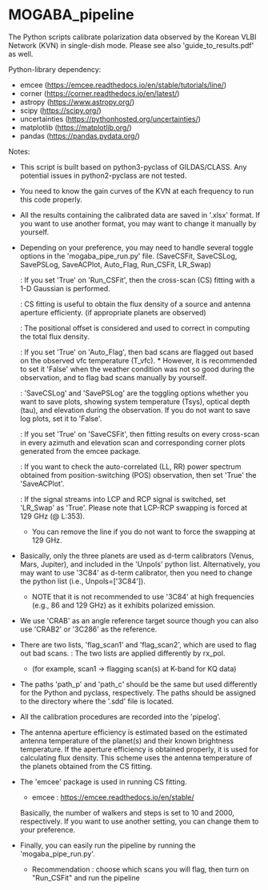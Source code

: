 # MOGABA_pipeline
The Python scripts calibrate polarization data observed by the Korean VLBI Network (KVN) in single-dish mode.
Please see also 'guide_to_results.pdf' as well.

Python-library dependency:
  - emcee (https://emcee.readthedocs.io/en/stable/tutorials/line/)
  - corner (https://corner.readthedocs.io/en/latest/)
  - astropy (https://www.astropy.org/)
  - scipy (https://scipy.org/)
  - uncertainties (https://pythonhosted.org/uncertainties/)
  - matplotlib (https://matplotlib.org/)
  - pandas (https://pandas.pydata.org/)


Notes:
  - This script is built based on python3-pyclass of GILDAS/CLASS.
    Any potential issues in python2-pyclass are not tested.

  - You need to know the gain curves of the KVN at each frequency to run this code properly.

  - All the results containing the calibrated data are saved in '.xlsx' format.
    If you want to use another format, you may want to change it manually by yourself.

  - Depending on your preference, you may need to handle several toggle options in the 'mogaba_pipe_run.py' file.
    (SaveCSFit, SaveCSLog, SavePSLog, SaveACPlot, Auto_Flag, Run_CSFit, LR_Swap)

    : If you set 'True' on 'Run_CSFit',
	  then the cross-scan (CS) fitting with a 1-D Gaussian is performed.
    
    : CS fitting is useful to obtain the flux density of a source and antenna aperture efficienty.
	  (if appropriate planets are observed)
    
    : The positional offset is considered and used to correct in computing the total flux density.

    : If you set 'True' on 'Auto_Flag',
	  then bad scans are flagged out based on the observed vfc temperature (T_vfc).
	  	* However, it is recommended to set it 'False' when the weather condition was not so good during the observation,
          and to flag bad scans manually by yourself.

    : 'SaveCSLog' and 'SavePSLog' are the toggling options whether you want to save plots,
      showing system temperature (Tsys), optical depth (tau), and elevation during the observation.
      If you do not want to save log plots, set it to 'False'.

    : If you set 'True' on 'SaveCSFit', then fitting results on every cross-scan 
      in every azimuth and elevation scan and corresponding corner plots generated from the emcee package.

    : If you want to check the auto-correlated (LL, RR) power spectrum 
      obtained from position-switching (POS) observation, then set 'True' the 'SaveACPlot'.

    : If the signal streams into LCP and RCP signal is switched, set 'LR_Swap' as 'True'. Please note that LCP-RCP swapping is forced at 129 GHz (@ L:353).
      * You can remove the line if you do not want to force the swapping at 129 GHz.

  - Basically, only the three planets are used as d-term calibrators (Venus, Mars, Jupiter),
    and included in the 'Unpols' python list.
	Alternatively, you may want to use '3C84' as d-term calibrator, then you need to change the python list (i.e., Unpols=['3C84']).
	* NOTE that it is not recommended to use '3C84' at high frequencies (e.g., 86 and 129 GHz) as it exhibits polarized emission.

  - We use 'CRAB' as an angle reference target source though you can also use 'CRAB2' or '3C286' as the reference.

  - There are two lists, 'flag_scan1' and 'flag_scan2', which are used to flag out bad scans.
    : The two lists are applied differently by rx_pol.
    * (for example, scan1 -> flagging scan(s) at K-band for KQ data)

  - The paths 'path_p' and 'path_c' should be the same but used differently for the Python and pyclass, respectively.
    The paths should be assigned to the directory where the '.sdd' file is located.

  - All the calibration procedures are recorded into the 'pipelog'.

  - The antenna aperture efficiency is estimated
    based on the estimated antenna temperature of the planet(s) and their known brightness temperature.
    If the aperture efficiency is obtained properly, it is used for calculating flux density.
    This scheme uses the antenna temperature of the planets obtained from the CS fitting.

  - The 'emcee' package is used in running CS fitting.
    * emcee : https://emcee.readthedocs.io/en/stable/

    Basically, the number of walkers and steps is set to 10 and 2000, respectively.
    If you want to use another setting, you can change them to your preference.

  - Finally, you can easily run the pipeline by running the 'mogaba_pipe_run.py'.
    * Recommendation : choose which scans you will flag, then turn on "Run_CSFit" and run the pipeline

